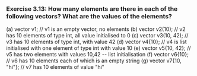 ### Exercise 3.13: How many elements are there in each of the following vectors? What are the values of the elements?
(a) vector<int> v1;                 //  v1 is an empty vector, no elements
(b) vector<int> v2(10);             //  v2 has 10 elements of type int, all value initialised to 0
(c) vector<int> v3(10, 42);         //  v3 has 10 elements of type int, with value 42
(d) vector<int> v4{10};             //  v4 is list initialised with one element of type int with value 10
(e) vector<int> v5{10, 42};         //  v5 has two elements with values 10,42 -- list initialisation 
(f) vector<string> v6{10};          //  v6 has 10 elements each of which is an empty string
(g) vector<string> v7{10, "hi"};    //  v7 has 10 elements of value "hi"
